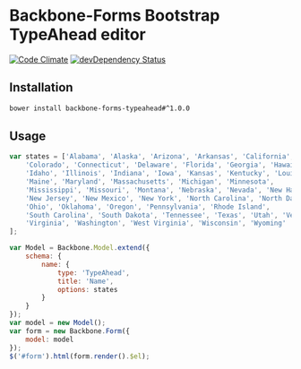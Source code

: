 # Backbone-Forms Bootstrap TypeAhead editor

[![Code Climate](https://codeclimate.com/github/tomi77/backbone-forms-typeahead/badges/gpa.svg)](https://codeclimate.com/github/tomi77/backbone-forms-typeahead)
[![devDependency Status](https://david-dm.org/tomi77/backbone-forms-typeahead/dev-status.svg)](https://david-dm.org/tomi77/backbone-forms-typeahead#info=devDependencies)

## Installation

~~~bash
bower install backbone-forms-typeahead#^1.0.0
~~~

## Usage

~~~js
var states = ['Alabama', 'Alaska', 'Arizona', 'Arkansas', 'California',
    'Colorado', 'Connecticut', 'Delaware', 'Florida', 'Georgia', 'Hawaii',
    'Idaho', 'Illinois', 'Indiana', 'Iowa', 'Kansas', 'Kentucky', 'Louisiana',
    'Maine', 'Maryland', 'Massachusetts', 'Michigan', 'Minnesota',
    'Mississippi', 'Missouri', 'Montana', 'Nebraska', 'Nevada', 'New Hampshire',
    'New Jersey', 'New Mexico', 'New York', 'North Carolina', 'North Dakota',
    'Ohio', 'Oklahoma', 'Oregon', 'Pennsylvania', 'Rhode Island',
    'South Carolina', 'South Dakota', 'Tennessee', 'Texas', 'Utah', 'Vermont',
    'Virginia', 'Washington', 'West Virginia', 'Wisconsin', 'Wyoming'
];

var Model = Backbone.Model.extend({
    schema: {
        name: {
            type: 'TypeAhead',
            title: 'Name',
            options: states
        }
    }
});
var model = new Model();
var form = new Backbone.Form({
    model: model
});
$('#form').html(form.render().$el);
~~~
